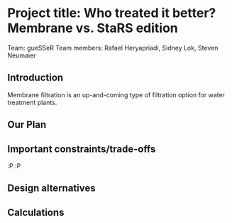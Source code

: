 # Project title: Who treated it better? Membrane vs. StaRS edition
Team: gueSSeR
Team members: Rafael Heryapriadi, Sidney Lok, Steven Neumaier

## Introduction
Membrane filtration is an up-and-coming type of filtration option for water treatment plants.

## Our Plan

## Important constraints/trade-offs
:P :P
## Design alternatives

## Calculations

